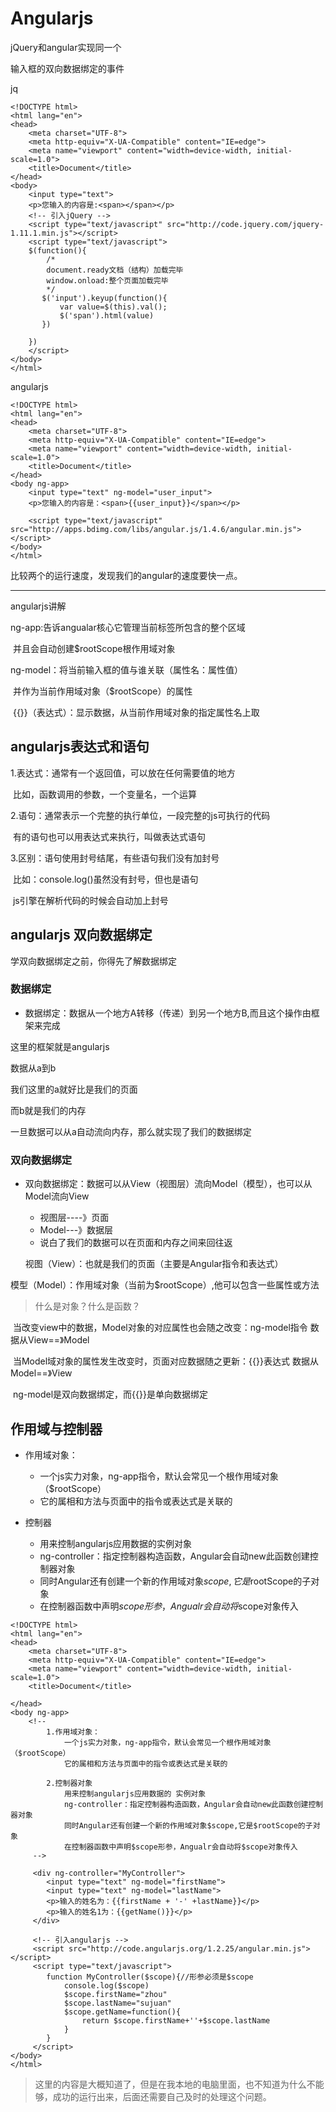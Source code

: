 # Angularjs

jQuery和angular实现同一个

输入框的双向数据绑定的事件

jq

```jq
<!DOCTYPE html>
<html lang="en">
<head>
    <meta charset="UTF-8">
    <meta http-equiv="X-UA-Compatible" content="IE=edge">
    <meta name="viewport" content="width=device-width, initial-scale=1.0">
    <title>Document</title>
</head>
<body>
    <input type="text">
    <p>您输入的内容是:<span></span></p>
    <!-- 引入jQuery -->
    <script type="text/javascript" src="http://code.jquery.com/jquery-1.11.1.min.js"></script>
    <script type="text/javascript">
    $(function(){
        /*
        document.ready文档（结构）加载完毕
        window.onload:整个页面加载完毕
        */
       $('input').keyup(function(){
           var value=$(this).val();
           $('span').html(value)
       })

    })
    </script>
</body>
</html>
```

angularjs

```
<!DOCTYPE html>
<html lang="en">
<head>
    <meta charset="UTF-8">
    <meta http-equiv="X-UA-Compatible" content="IE=edge">
    <meta name="viewport" content="width=device-width, initial-scale=1.0">
    <title>Document</title>
</head>
<body ng-app>
    <input type="text" ng-model="user_input">
    <p>您输入的内容是：<span>{{user_input}}</span></p>

    <script type="text/javascript" src="http://apps.bdimg.com/libs/angular.js/1.4.6/angular.min.js"></script>
</body>
</html>
```

比较两个的运行速度，发现我们的angular的速度要快一点。

---

angularjs讲解

ng-app:告诉angualar核心它管理当前标签所包含的整个区域

​      并且会自动创建$rootScope根作用域对象



  ng-model：将当前输入框的值与谁关联（属性名：属性值）

​       并作为当前作用域对象（$rootScope）的属性

​       {{}}（表达式）：显示数据，从当前作用域对象的指定属性名上取

## angularjs表达式和语句

  1.表达式：通常有一个返回值，可以放在任何需要值的地方

​       比如，函数调用的参数，一个变量名，一个运算

  2.语句：通常表示一个完整的执行单位，一段完整的js可执行的代码

​      有的语句也可以用表达式来执行，叫做表达式语句

  3.区别：语句使用封号结尾，有些语句我们没有加封号

​      比如：console.log()虽然没有封号，但也是语句

​      js引擎在解析代码的时候会自动加上封号



## angularjs 双向数据绑定

学双向数据绑定之前，你得先了解数据绑定

### 数据绑定

- 数据绑定：数据从一个地方A转移（传递）到另一个地方B,而且这个操作由框架来完成

这里的框架就是angularjs

数据从a到b

我们这里的a就好比是我们的页面

而b就是我们的内存

一旦数据可以从a自动流向内存，那么就实现了我们的数据绑定

### 双向数据绑定

- 双向数据绑定：数据可以从View（视图层）流向Model（模型），也可以从Model流向View

  - 视图层----》页面
  - Model---》数据层
  - 说白了我们的数据可以在页面和内存之间来回往返

  

  视图（View）：也就是我们的页面（主要是Angular指令和表达式）

​       模型（Model）：作用域对象（当前为$rootScope）,他可以包含一些属性或方法

> 什么是对象？什么是函数？

​       当改变view中的数据，Model对象的对应属性也会随之改变：ng-model指令 数据从View==》Model

​       当Model域对象的属性发生改变时，页面对应数据随之更新：{{}}表达式 数据从Model==》View

​       ng-model是双向数据绑定，而{{}}是单向数据绑定



## 作用域与控制器

- 作用域对象：
  - 一个js实力对象，ng-app指令，默认会常见一个根作用域对象（$rootScope）
  - 它的属相和方法与页面中的指令或表达式是关联的

- 控制器
  - 用来控制angularjs应用数据的实例对象
  - ng-controller：指定控制器构造函数，Angular会自动new此函数创建控制器对象
  - 同时Angular还有创建一个新的作用域对象$scope,它是$rootScope的子对象
  - 在控制器函数中声明$scope形参，Angualr会自动将$scope对象传入

```
<!DOCTYPE html>
<html lang="en">
<head>
    <meta charset="UTF-8">
    <meta http-equiv="X-UA-Compatible" content="IE=edge">
    <meta name="viewport" content="width=device-width, initial-scale=1.0">
    <title>Document</title>
    
</head>
<body ng-app>
    <!-- 
        1.作用域对象：
            一个js实力对象，ng-app指令，默认会常见一个根作用域对象（$rootScope）
            它的属相和方法与页面中的指令或表达式是关联的

        2.控制器对象
            用来控制angularjs应用数据的 实例对象
            ng-controller：指定控制器构造函数，Angular会自动new此函数创建控制器对象
            同时Angular还有创建一个新的作用域对象$scope,它是$rootScope的子对象
            在控制器函数中声明$scope形参，Angualr会自动将$scope对象传入
     -->

     <div ng-controller="MyController">
        <input type="text" ng-model="firstName">
        <input type="text" ng-model="lastName">
        <p>输入的姓名为：{{firstName + '-' +lastName}}</p>
        <p>输入的姓名1为：{{getName()}}</p>
     </div>
     
     <!-- 引入angularjs -->
     <script src="http://code.angularjs.org/1.2.25/angular.min.js"></script>
     <script type="text/javascript">
        function MyController($scope){//形参必须是$scope
            console.log($scope)
            $scope.firstName="zhou"
            $scope.lastName="sujuan"
            $scope.getName=function(){
                return $scope.firstName+''+$scope.lastName
            }
        }
     </script>
</body>
</html>
```

> 这里的内容是大概知道了，但是在我本地的电脑里面，也不知道为什么不能够，成功的运行出来，后面还需要自己及时的处理这个问题。